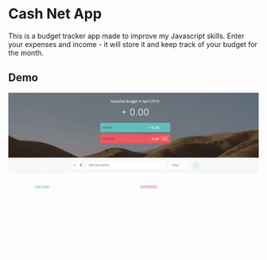 # Cash Net App
This is a budget tracker app made to improve my Javascript skills. Enter your expenses and income - it will store it and keep track of your budget for the month.

## Demo

![Alt Text](https://github.com/ac-asks/js-cash-net/blob/master/js-cash-net.gif)


